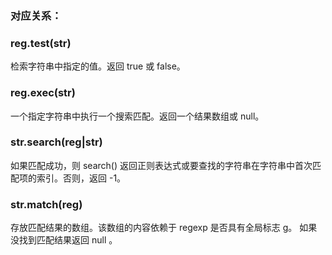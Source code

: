 
### 对应关系：




### reg.test(str)
检索字符串中指定的值。返回 true 或 false。

### reg.exec(str)
一个指定字符串中执行一个搜索匹配。返回一个结果数组或 null。

### str.search(reg|str)
如果匹配成功，则 search() 返回正则表达式或要查找的字符串在字符串中首次匹配项的索引。否则，返回 -1。

### str.match(reg)
存放匹配结果的数组。该数组的内容依赖于 regexp 是否具有全局标志 g。 如果没找到匹配结果返回 null 。